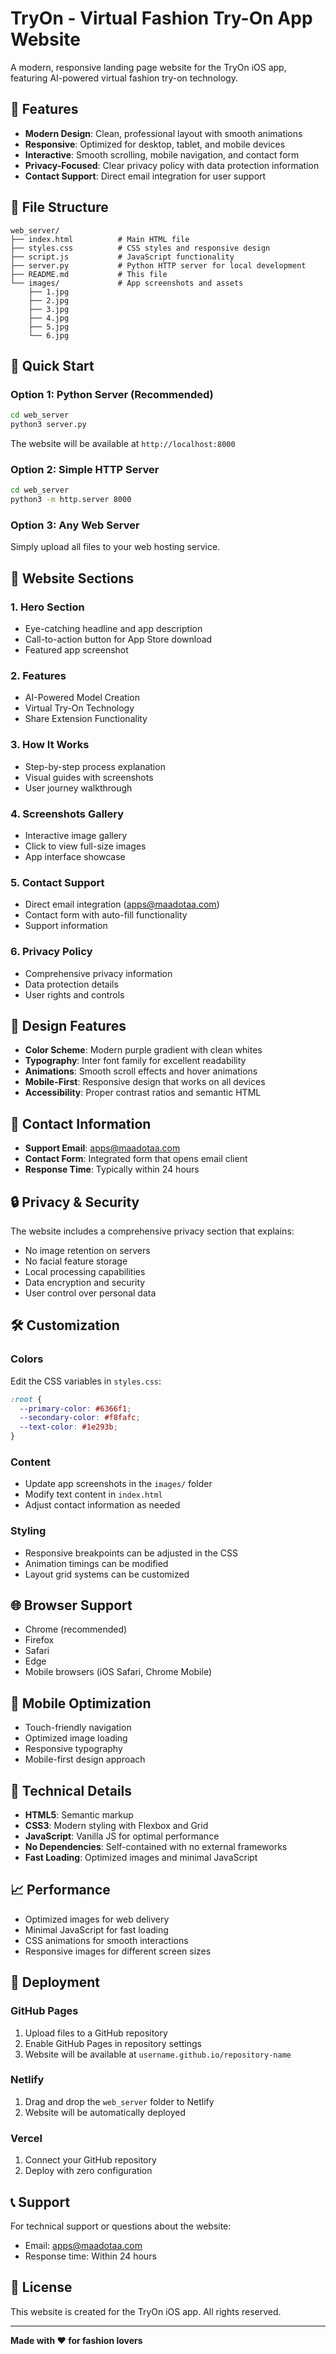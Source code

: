 # TryOn - Virtual Fashion Try-On App Website

A modern, responsive landing page website for the TryOn iOS app, featuring AI-powered virtual fashion try-on technology.

## 🌟 Features

- **Modern Design**: Clean, professional layout with smooth animations
- **Responsive**: Optimized for desktop, tablet, and mobile devices
- **Interactive**: Smooth scrolling, mobile navigation, and contact form
- **Privacy-Focused**: Clear privacy policy with data protection information
- **Contact Support**: Direct email integration for user support

## 📁 File Structure

```
web_server/
├── index.html          # Main HTML file
├── styles.css          # CSS styles and responsive design
├── script.js           # JavaScript functionality
├── server.py           # Python HTTP server for local development
├── README.md           # This file
└── images/             # App screenshots and assets
    ├── 1.jpg
    ├── 2.jpg
    ├── 3.jpg
    ├── 4.jpg
    ├── 5.jpg
    └── 6.jpg
```

## 🚀 Quick Start

### Option 1: Python Server (Recommended)

```bash
cd web_server
python3 server.py
```

The website will be available at `http://localhost:8000`

### Option 2: Simple HTTP Server

```bash
cd web_server
python3 -m http.server 8000
```

### Option 3: Any Web Server

Simply upload all files to your web hosting service.

## 📱 Website Sections

### 1. Hero Section

- Eye-catching headline and app description
- Call-to-action button for App Store download
- Featured app screenshot

### 2. Features

- AI-Powered Model Creation
- Virtual Try-On Technology
- Share Extension Functionality

### 3. How It Works

- Step-by-step process explanation
- Visual guides with screenshots
- User journey walkthrough

### 4. Screenshots Gallery

- Interactive image gallery
- Click to view full-size images
- App interface showcase

### 5. Contact Support

- Direct email integration (apps@maadotaa.com)
- Contact form with auto-fill functionality
- Support information

### 6. Privacy Policy

- Comprehensive privacy information
- Data protection details
- User rights and controls

## 🎨 Design Features

- **Color Scheme**: Modern purple gradient with clean whites
- **Typography**: Inter font family for excellent readability
- **Animations**: Smooth scroll effects and hover animations
- **Mobile-First**: Responsive design that works on all devices
- **Accessibility**: Proper contrast ratios and semantic HTML

## 📧 Contact Information

- **Support Email**: apps@maadotaa.com
- **Contact Form**: Integrated form that opens email client
- **Response Time**: Typically within 24 hours

## 🔒 Privacy & Security

The website includes a comprehensive privacy section that explains:

- No image retention on servers
- No facial feature storage
- Local processing capabilities
- Data encryption and security
- User control over personal data

## 🛠 Customization

### Colors

Edit the CSS variables in `styles.css`:

```css
:root {
  --primary-color: #6366f1;
  --secondary-color: #f8fafc;
  --text-color: #1e293b;
}
```

### Content

- Update app screenshots in the `images/` folder
- Modify text content in `index.html`
- Adjust contact information as needed

### Styling

- Responsive breakpoints can be adjusted in the CSS
- Animation timings can be modified
- Layout grid systems can be customized

## 🌐 Browser Support

- Chrome (recommended)
- Firefox
- Safari
- Edge
- Mobile browsers (iOS Safari, Chrome Mobile)

## 📱 Mobile Optimization

- Touch-friendly navigation
- Optimized image loading
- Responsive typography
- Mobile-first design approach

## 🔧 Technical Details

- **HTML5**: Semantic markup
- **CSS3**: Modern styling with Flexbox and Grid
- **JavaScript**: Vanilla JS for optimal performance
- **No Dependencies**: Self-contained with no external frameworks
- **Fast Loading**: Optimized images and minimal JavaScript

## 📈 Performance

- Optimized images for web delivery
- Minimal JavaScript for fast loading
- CSS animations for smooth interactions
- Responsive images for different screen sizes

## 🚀 Deployment

### GitHub Pages

1. Upload files to a GitHub repository
2. Enable GitHub Pages in repository settings
3. Website will be available at `username.github.io/repository-name`

### Netlify

1. Drag and drop the `web_server` folder to Netlify
2. Website will be automatically deployed

### Vercel

1. Connect your GitHub repository
2. Deploy with zero configuration

## 📞 Support

For technical support or questions about the website:

- Email: apps@maadotaa.com
- Response time: Within 24 hours

## 📄 License

This website is created for the TryOn iOS app. All rights reserved.

---

**Made with ❤️ for fashion lovers**
